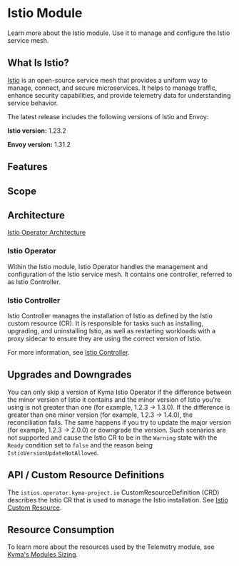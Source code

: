 # Istio Module
Learn more about the Istio module. Use it to manage and configure the Istio service mesh.

## What Is Istio?

[Istio](https://istio.io/latest/) is an open-source service mesh that provides a uniform way to manage, connect, and secure microservices. It helps to manage traffic, enhance security capabilities, and provide telemetry data for understanding service behavior.

The latest release includes the following versions of Istio and Envoy:  

**Istio version:** 1.23.2

**Envoy version:** 1.31.2

## Features

## Scope

## Architecture

[Istio Operator Architecture](../assets/istio-controller-overview-user.svg)

### Istio Operator

Within the Istio module, Istio Operator handles the management and configuration of the Istio service mesh. It contains one controller, referred to as Istio Controller.

### Istio Controller

Istio Controller manages the installation of Istio as defined by the Istio custom resource (CR). It is responsible for tasks such as installing, upgrading, and uninstalling Istio, as well as restarting workloads with a proxy sidecar to ensure they are using the correct version of Istio.

For more information, see [Istio Controller](./00-10-overview-istio-controller.md).

## Upgrades and Downgrades

You can only skip a version of Kyma Istio Operator if the difference between the minor version of Istio it contains and the minor version of Istio you're using is not greater than one (for example, 1.2.3 -> 1.3.0).
If the difference is greater than one minor version (for example, 1.2.3 -> 1.4.0), the reconciliation fails.
The same happens if you try to update the major version (for example, 1.2.3 -> 2.0.0) or downgrade the version. 
Such scenarios are not supported and cause the Istio CR to be in the `Warning` state with the `Ready` condition set to `false` and the reason being `IstioVersionUpdateNotAllowed`.

## API / Custom Resource Definitions

The `istios.operator.kyma-project.io` CustomResourceDefinition (CRD) describes the Istio CR that is used to manage the Istio installation. See [Istio Custom Resource](https://kyma-project.io/#/istio/user/04-00-istio-custom-resource?id=istio-custom-resource).

## Resource Consumption

To learn more about the resources used by the Telemetry module, see [Kyma's Modules Sizing](https://help.sap.com/docs/btp/sap-business-technology-platform/kyma-modules-sizing?version=Cloud#istio).

